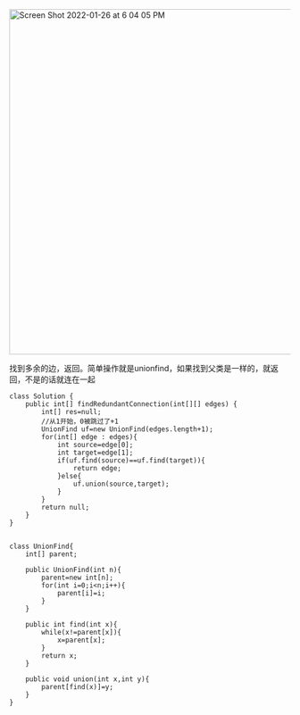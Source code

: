 <img width="619" alt="Screen Shot 2022-01-26 at 6 04 05 PM" src="https://user-images.githubusercontent.com/59748598/151278686-c8e61970-0146-476e-95a7-41b2cb131052.png">

找到多余的边，返回。简单操作就是unionfind，如果找到父类是一样的，就返回，不是的话就连在一起

```` 
class Solution {
    public int[] findRedundantConnection(int[][] edges) {
        int[] res=null;
        //从1开始，0被跳过了+1
        UnionFind uf=new UnionFind(edges.length+1);
        for(int[] edge : edges){
            int source=edge[0];
            int target=edge[1];
            if(uf.find(source)==uf.find(target)){
                return edge;
            }else{
                uf.union(source,target);
            }
        }
        return null;
    }
}


class UnionFind{
    int[] parent;
    
    public UnionFind(int n){
        parent=new int[n];
        for(int i=0;i<n;i++){
            parent[i]=i;
        }
    }
    
    public int find(int x){
        while(x!=parent[x]){
            x=parent[x];
        }
        return x;
    }
    
    public void union(int x,int y){
        parent[find(x)]=y;
    }
}
````




